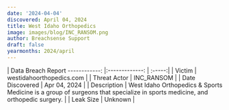 ```yaml
---
date: '2024-04-04'
discovered: April 04, 2024
title: West Idaho Orthopedics
image: images/blog/INC_RANSOM.png
author: Breachsense Support
draft: false
yearmonths: 2024/april
---
```



| Data Breach Report
------------:     |:-------------:    | :-----:|
| Victim      | westidahoorthopedics.com      | 
| Threat Actor      | INC_RANSOM      | 
| Date Discovered      | Apr 04, 2024      | 
| Description      | West Idaho Orthopedics & Sports Medicine is a group of surgeons that specialize in sports medicine, and orthopedic surgery.      | 
| Leak Size      | Unknown      | 

